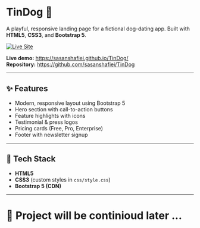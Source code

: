# TinDog 🐶

A playful, responsive landing page for a fictional dog-dating app. Built with **HTML5**, **CSS3**, and **Bootstrap 5**.

[![Live Site](https://img.shields.io/badge/Live%20Site-Open%20TinDog-2ea44f)](https://sasanshafiei.github.io/TinDog/)

**Live demo:** https://sasanshafiei.github.io/TinDog/  
**Repository:** https://github.com/sasanshafiei/TinDog

---

## ✨ Features

- Modern, responsive layout using Bootstrap 5
- Hero section with call-to-action buttons
- Feature highlights with icons
- Testimonial & press logos
- Pricing cards (Free, Pro, Enterprise)
- Footer with newsletter signup

---

## 🧰 Tech Stack

- **HTML5**
- **CSS3** (custom styles in `css/style.css`)
- **Bootstrap 5 (CDN)**

---

# 📂 Project will be continioud later ...

